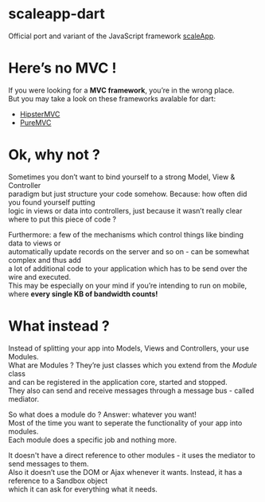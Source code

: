 scaleapp-dart
=============

Official port and variant of the JavaScript framework [scaleApp](https://github.com/flosse/scaleApp).

Here’s no MVC !
===============

If you were looking for a **MVC framework**, you’re in the wrong place.  
But you may take a look on these frameworks avalable for dart:
* [HipsterMVC](http://github.com/eee-c/hipster-mvc)
* [PureMVC](http://github.com/PureMVC/puremvc-dart-multicore-framework)

Ok, why not ?
=============

Sometimes you don’t want to bind yourself to a strong Model, View & Controller  
paradigm but just structure your code somehow. Because: how often did you found yourself putting  
logic in views or data into controllers, just because it wasn’t really clear where to put this piece of code ?  

Furthermore: a few of the mechanisms which control things like binding data to views or  
automatically update records on the server and so on - can be somewhat complex and thus add   
a lot of additional code to your application which has to be send over the wire and executed.  
This may be especially on your mind if you’re intending to run on mobile,  where **every single KB of bandwidth counts!**

What instead ?
==============

Instead of splitting your app into Models, Views and Controllers, your use Modules.  
What are Modules ? They’re just classes which you extend from the _Module_ class  
and can be registered in the application core, started and stopped.  
They also can send and receive messages through a message bus - called mediator.

So what does a module do ? Answer: whatever you want!  
Most of the time you want to seperate the functionality of your app into modules.  
Each module does a specific job and nothing more. 

It doesn't have a direct reference to other modules - it uses the mediator to send messages to them.  
Also it doesn’t use the DOM or Ajax whenever it wants. Instead, it has a reference to a Sandbox object  
which it can ask for everything what it needs.
